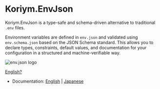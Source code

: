# Koriym.EnvJson

Koriym.EnvJson is a type-safe and schema-driven alternative to traditional `.env` files.

Environment variables are defined in `env.json` and validated using `env.schema.json` based on the JSON Schema standard. This allows you to declare types, constraints, default values, and documentation for your configuration in a structured and machine-verifiable way.

<img src="https://koriym.github.io/Koriym.EnvJson/images/story/ja1.jpg" alt="env.json logo">

[English?](https://koriym.github.io/Koriym.EnvJson/images/story/en1.jpg)

 - Documentation: [English](https://koriym.github.io/Koriym.EnvJson/) | [Japanese](https://koriym.github.io/Koriym.EnvJson/README.ja)
